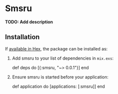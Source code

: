 # Smsru

**TODO: Add description**

## Installation

If [available in Hex](https://hex.pm/docs/publish), the package can be installed as:

  1. Add smsru to your list of dependencies in `mix.exs`:

        def deps do
          [{:smsru, "~> 0.0.1"}]
        end

  2. Ensure smsru is started before your application:

        def application do
          [applications: [:smsru]]
        end

